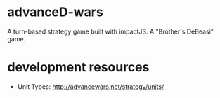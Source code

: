 advanceD-wars
=============

A turn-based strategy game built with impactJS. A "Brother's DeBeasi" game.

development resources 
=====================

* Unit Types: http://advancewars.net/strategy/units/
